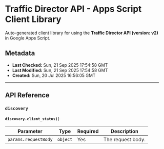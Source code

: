 # Traffic Director API - Apps Script Client Library

Auto-generated client library for using the **Traffic Director API (version: v2)** in Google Apps Script.

## Metadata

- **Last Checked:** Sun, 21 Sep 2025 17:54:58 GMT
- **Last Modified:** Sun, 21 Sep 2025 17:54:58 GMT
- **Created:** Sun, 20 Jul 2025 16:56:05 GMT



---

## API Reference

### `discovery`

#### `discovery.client_status()`
| Parameter | Type | Required | Description |
|---|---|---|---|
| `params.requestBody` | `object` | Yes | The request body. |